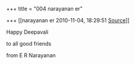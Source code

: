 +++
title = "004 narayanan er"

+++
[[narayanan er	2010-11-04, 18:29:51 [Source](https://groups.google.com/g/bvparishat/c/1ofmpjZ4TpE)]]



Happy Deepavali

to all good friends

from E R Narayanan

  

